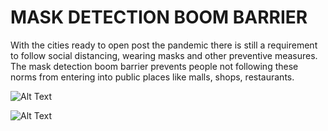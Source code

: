 # MASK DETECTION BOOM BARRIER

With the cities ready to open post the pandemic there is still a requirement to follow social distancing, wearing masks and other preventive measures. The mask detection boom barrier prevents people not following these norms from entering into public places like malls, shops, restaurants.

![Alt Text](https://media.giphy.com/media/PmeHdgfIov3DYetf02/giphy.gif)

![Alt Text](https://media.giphy.com/media/Rgar2VoB0cbjKFv5vb/giphy.gif)
